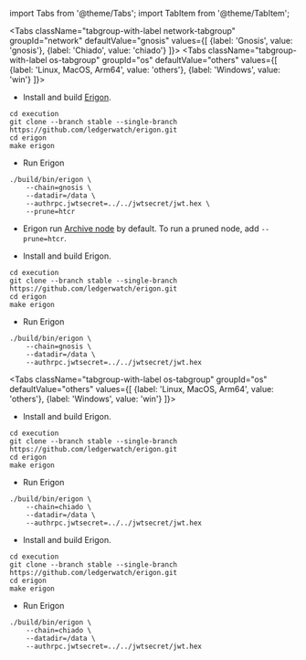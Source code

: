 import Tabs from '@theme/Tabs';
import TabItem from '@theme/TabItem';

<Tabs className="tabgroup-with-label network-tabgroup" groupId="network" defaultValue="gnosis" values={[
{label: 'Gnosis', value: 'gnosis'},
{label: 'Chiado', value: 'chiado'}
]}>
<TabItem value="gnosis">
<Tabs className="tabgroup-with-label os-tabgroup" groupId="os" defaultValue="others" values={[
{label: 'Linux, MacOS, Arm64', value: 'others'},
{label: 'Windows', value: 'win'}
]}>
<TabItem value="others">

- Install and build [Erigon](https://github.com/ledgerwatch/erigon#documentation).

```shell
cd execution
git clone --branch stable --single-branch https://github.com/ledgerwatch/erigon.git
cd erigon
make erigon
```

- Run Erigon

```shell
./build/bin/erigon \
    --chain=gnosis \
    --datadir=/data \
    --authrpc.jwtsecret=../../jwtsecret/jwt.hex \
    --prune=htcr
```

- Erigon run [Archive node](https://ethereum.org/en/developers/docs/nodes-and-clients/archive-nodes/#what-is-an-archive-node) by default. To run a pruned node, add `--prune=htcr`.

</TabItem>
<TabItem value="win">

- Install and build Erigon.

```shell
cd execution
git clone --branch stable --single-branch https://github.com/ledgerwatch/erigon.git
cd erigon
make erigon
```

- Run Erigon

```shell
./build/bin/erigon \
    --chain=gnosis \
    --datadir=/data \
    --authrpc.jwtsecret=../../jwtsecret/jwt.hex
```

</TabItem>
</Tabs>
</TabItem>
<TabItem value="chiado">

<Tabs className="tabgroup-with-label os-tabgroup" groupId="os" defaultValue="others" values={[
{label: 'Linux, MacOS, Arm64', value: 'others'},
{label: 'Windows', value: 'win'}
]}>
<TabItem value="others">

- Install and build Erigon.

```shell
cd execution
git clone --branch stable --single-branch https://github.com/ledgerwatch/erigon.git
cd erigon
make erigon
```

- Run Erigon

```shell
./build/bin/erigon \
    --chain=chiado \
    --datadir=/data \
    --authrpc.jwtsecret=../../jwtsecret/jwt.hex
```

</TabItem>
<TabItem value="win">

- Install and build Erigon.

```shell
cd execution
git clone --branch stable --single-branch https://github.com/ledgerwatch/erigon.git
cd erigon
make erigon
```

- Run Erigon

```shell
./build/bin/erigon \
    --chain=chiado \
    --datadir=/data \
    --authrpc.jwtsecret=../../jwtsecret/jwt.hex
```

</TabItem>
</Tabs>

</TabItem>
</Tabs>
